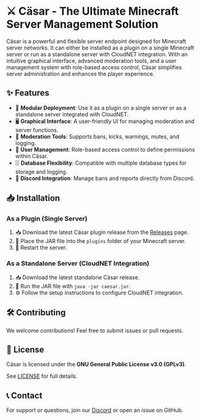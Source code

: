 # ⚔️ Cäsar - The Ultimate Minecraft Server Management Solution

Cäsar is a powerful and flexible server endpoint designed for Minecraft server networks. It can either be installed as a plugin on a single Minecraft server or run as a standalone server with CloudNET integration. With an intuitive graphical interface, advanced moderation tools, and a user management system with role-based access control, Cäsar simplifies server administration and enhances the player experience.

## ✨ Features

- 🔌 **Modular Deployment**: Use it as a plugin on a single server or as a standalone server integrated with CloudNET.
- 🖥️ **Graphical Interface**: A user-friendly UI for managing moderation and server functions.
- 🔨 **Moderation Tools**: Supports bans, kicks, warnings, mutes, and logging.
- 👥 **User Management**: Role-based access control to define permissions within Cäsar.
- 🗄️ **Database Flexibility**: Compatible with multiple database types for storage and logging.
- 🤖 **Discord Integration**: Manage bans and reports directly from Discord.

## 📥 Installation

### As a Plugin (Single Server)
1. 📥 Download the latest Cäsar plugin release from the [Releases](https://github.com/yourrepo/releases) page.
2. 📂 Place the JAR file into the `plugins` folder of your Minecraft server.
3. 🔄 Restart the server.

### As a Standalone Server (CloudNET Integration)
1. 📥 Download the latest standalone Cäsar release.
2. 🏃 Run the JAR file with `java -jar caesar.jar`.
3. ⚙️ Follow the setup instructions to configure CloudNET integration.

## 🛠️ Contributing
We welcome contributions! Feel free to submit issues or pull requests.

## 📜 License
Cäsar is licensed under the **GNU General Public License v3.0 (GPLv3)**.

See [LICENSE](LICENSE) for full details.

## 📞 Contact
For support or questions, join our [Discord](https://discord.gg/yourserver) or open an issue on GitHub.

